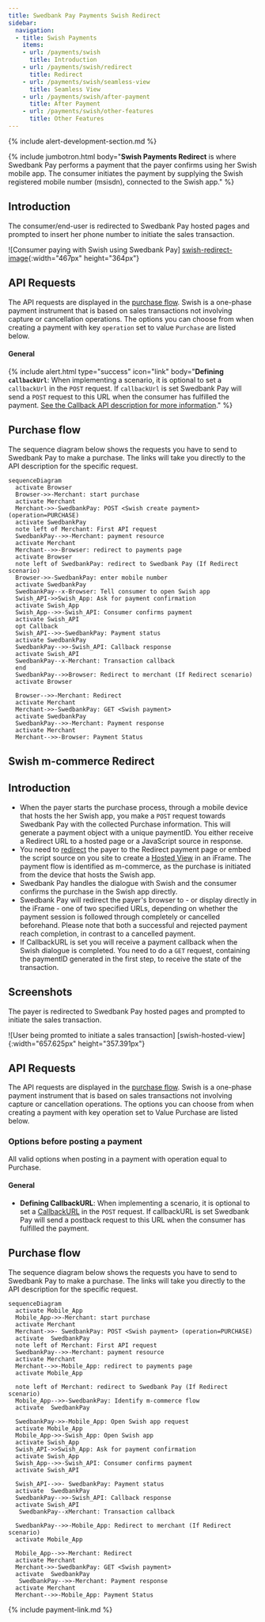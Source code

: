 ```yaml
---
title: Swedbank Pay Payments Swish Redirect
sidebar:
  navigation:
  - title: Swish Payments
    items:
    - url: /payments/swish
      title: Introduction
    - url: /payments/swish/redirect
      title: Redirect
    - url: /payments/swish/seamless-view
      title: Seamless View
    - url: /payments/swish/after-payment
      title: After Payment
    - url: /payments/swish/other-features
      title: Other Features
---
```


{% include alert-development-section.md %}

{% include jumbotron.html body="**Swish Payments Redirect** is where Swedbank
Pay performs a payment that the payer confirms using her Swish mobile app.
The consumer initiates the payment by supplying the
Swish registered mobile number (msisdn), connected to the Swish app." %}

## Introduction

The consumer/end-user is redirected to Swedbank Pay hosted pages and prompted
to insert her phone number to initiate the sales transaction.

![Consumer paying with Swish using Swedbank Pay]
[swish-redirect-image]{:width="467px" height="364px"}

## API Requests

The API requests are displayed in the [purchase flow](#purchase-flow).
Swish is a one-phase payment instrument that is based on sales transactions not
involving capture or cancellation operations.
The options you can choose from when creating a payment with key `operation` set
to value `Purchase` are listed below.

#### General

{% include alert.html type="success" icon="link" body="**Defining
`callbackUrl`**: When implementing a scenario, it is optional to set a
`callbackUrl` in the `POST` request. If `callbackUrl` is set Swedbank Pay will
send a `POST` request to this URL when the consumer has fulfilled the payment.
[See the Callback API description for more
information](/payments/card/other-features#callback)." %}

## Purchase flow

The sequence diagram below shows the requests you have to send to Swedbank Pay
to make a purchase.
The links will take you directly to the API description for the specific
request.

```mermaid
sequenceDiagram
  activate Browser
  Browser->>-Merchant: start purchase
  activate Merchant
  Merchant->>-SwedbankPay: POST <Swish create payment> (operation=PURCHASE)
  activate SwedbankPay
  note left of Merchant: First API request
  SwedbankPay-->>-Merchant: payment resource
  activate Merchant
  Merchant-->>-Browser: redirect to payments page
  activate Browser
  note left of SwedbankPay: redirect to Swedbank Pay (If Redirect scenario)
  Browser->>-SwedbankPay: enter mobile number
  activate SwedbankPay
  SwedbankPay--x-Browser: Tell consumer to open Swish app
  Swish_API->>Swish_App: Ask for payment confirmation
  activate Swish_App
  Swish_App-->>-Swish_API: Consumer confirms payment
  activate Swish_API
  opt Callback
  Swish_API-->>-SwedbankPay: Payment status
  activate SwedbankPay
  SwedbankPay-->>-Swish_API: Callback response
  activate Swish_API
  SwedbankPay--x-Merchant: Transaction callback
  end
  SwedbankPay-->>Browser: Redirect to merchant (If Redirect scenario)
  activate Browser
  
  Browser-->>-Merchant: Redirect
  activate Merchant
  Merchant->>-SwedbankPay: GET <Swish payment>
  activate SwedbankPay
  SwedbankPay-->>-Merchant: Payment response
  activate Merchant
  Merchant-->>-Browser: Payment Status  
```

## Swish m-commerce Redirect

## Introduction

* When the payer starts the purchase process, through a mobile device that hosts
  the her Swish app, you make a `POST` request towards Swedbank Pay with the
  collected Purchase information. This will generate a payment object with a
  unique paymentID. You either receive a Redirect URL to a hosted page or a
  JavaScript source in response.
* You need to [redirect][redirect] the payer to the Redirect payment page or
  embed the script source on you site to create a [Hosted View][hosted-view] in
  an iFrame. The payment flow is identified as m-commerce, as the purchase is
  initiated from the device that hosts the Swish app.
* Swedbank Pay handles the dialogue with Swish and the consumer confirms the
  purchase in the Swish app directly.
* Swedbank Pay will redirect the payer's browser to - or display directly in the
  iFrame - one of two specified URLs, depending on whether the payment session
  is followed through completely or cancelled beforehand. Please note that both
  a successful and rejected payment reach completion, in contrast to a cancelled
  payment.
* If CallbackURL is set you will receive a payment callback when the Swish
  dialogue is completed. You need to do a `GET` request, containing the
  paymentID generated in the first step, to receive the state of the
  transaction.

## Screenshots

The payer is redirected to Swedbank Pay hosted pages and prompted to
initiate the sales transaction.

![User being promted to initiate a sales transaction]
[swish-hosted-view]{:width="657.625px" height="357.391px"}

## API Requests

The API requests are displayed in the [purchase flow](#purchase-flow-3). Swish
is a one-phase payment instrument that is based on sales transactions not involving
capture or cancellation operations. The options you can choose from when
creating a payment with key operation set to Value Purchase are listed below.

### Options before posting a payment

All valid options when posting in a payment with operation equal to Purchase.

#### General

* **Defining CallbackURL**: When implementing a scenario, it is optional to set
  a [CallbackURL][callback-url] in the `POST` request. If callbackURL is set
  Swedbank Pay will send a postback request to this URL when the consumer has
  fulfilled the payment.

## Purchase flow

The sequence diagram below shows the requests you have to send to Swedbank Pay
to make a purchase.
The links will take you directly to the API description for the specific
request.

```mermaid
sequenceDiagram
  activate Mobile_App
  Mobile_App->>-Merchant: start purchase
  activate Merchant
  Merchant->>- SwedbankPay: POST <Swish payment> (operation=PURCHASE)
  activate  SwedbankPay
  note left of Merchant: First API request
  SwedbankPay-->>-Merchant: payment resource
  activate Merchant
  Merchant-->>-Mobile_App: redirect to payments page
  activate Mobile_App
  
  note left of Merchant: redirect to Swedbank Pay (If Redirect scenario)
  Mobile_App-->>-SwedbankPay: Identify m-commerce flow
  activate  SwedbankPay
  
  SwedbankPay->>-Mobile_App: Open Swish app request
  activate Mobile_App
  Mobile_App->>-Swish_App: Open Swish app
  activate Swish_App
  Swish_API->>Swish_App: Ask for payment confirmation
  activate Swish_App
  Swish_App-->>-Swish_API: Consumer confirms payment
  activate Swish_API
  
  Swish_API-->>- SwedbankPay: Payment status
  activate  SwedbankPay
  SwedbankPay-->>-Swish_API: Callback response
  activate Swish_API
   SwedbankPay--xMerchant: Transaction callback
  
  SwedbankPay-->>-Mobile_App: Redirect to merchant (If Redirect scenario)
  activate Mobile_App
  
  Mobile_App-->>-Merchant: Redirect
  activate Merchant
  Merchant->>-SwedbankPay: GET <Swish payment>
  activate  SwedbankPay
   SwedbankPay-->>-Merchant: Payment response
  activate Merchant
  Merchant-->>-Mobile_App: Payment Status
```

{% include payment-link.md %}

[swish-redirect-image]: /assets/screenshots/swish/redirect-view/view/windows-small-window.png
[callback-url]: /payments/swish/other-fetures#callback
[hosted-view]: /payments/swish/seamless-view
[payex-admin-portal]: https://admin.payex.com/psp/login/
[redirect]: /payments/swish/redirect
[technical-reference-callback]: /payments/swish/other-fetures#callback
